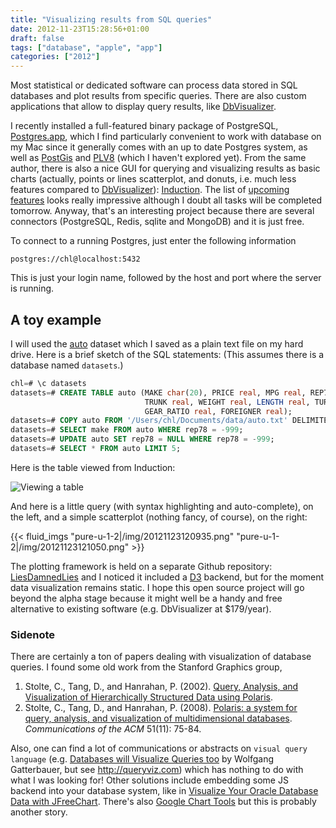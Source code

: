 ```yaml
---
title: "Visualizing results from SQL queries"
date: 2012-11-23T15:28:56+01:00
draft: false
tags: ["database", "apple", "app"]
categories: ["2012"]
---
```


Most statistical or dedicated software can process data stored in SQL databases and plot results from specific queries. There are also custom applications that allow to display query results, like [DbVisualizer](http://www.dbvis.com).

I recently installed a full-featured binary package of PostgreSQL, [Postgres.app](http://postgresapp.com), which I find particularly convenient to work with database on my Mac since it generally comes with an up to date Postgres system, as well as [PostGis](http://postgis.refractions.net) and [PLV8](http://code.google.com/p/plv8js/wiki/PLV8) (which I haven't explored yet). From the same author, there is also a nice GUI for querying and visualizing results as basic charts (actually, points or lines scatterplot, and donuts, i.e. much less features compared to [DbVisualizer](http://www.dbvis.com)): [Induction](http://inductionapp.com). The list of [upcoming features](https://github.com/Induction/Induction/blob/master/README.md#roadmap) looks really impressive although I doubt all tasks will be completed tomorrow. Anyway, that's an interesting project because there are several connectors (PostgreSQL, Redis, sqlite and MongoDB) and it is just free.

To connect to a running Postgres, just enter the following information

```
postgres://chl@localhost:5432
```

This is just your login name, followed by the host and port where the server is running.

## A toy example

I will used the [auto](/pub/auto.txt) dataset which I saved as a plain text file on my hard drive. Here is a brief sketch of the SQL statements: (This assumes there is a database named `datasets`.)

```sql
chl=# \c datasets
datasets=# CREATE TABLE auto (MAKE char(20), PRICE real, MPG real, REP78 real, HEADROOM real, 
                              TRUNK real, WEIGHT real, LENGTH real, TURN real, DISPLACEMENT real, 
                              GEAR_RATIO real, FOREIGNER real);
datasets=# COPY auto FROM '/Users/chl/Documents/data/auto.txt' DELIMITERS ',' CSV HEADER;
datasets=# SELECT make FROM auto WHERE rep78 = -999;
datasets=# UPDATE auto SET rep78 = NULL WHERE rep78 = -999;
datasets=# SELECT * FROM auto LIMIT 5;
```

Here is the table viewed from Induction:

![Viewing a table](/img/20121123120510.png)

And here is a little query (with syntax highlighting and auto-complete), on the left, and a simple scatterplot (nothing fancy, of course), on the right:

{{< fluid_imgs
  "pure-u-1-2|/img/20121123120935.png"
  "pure-u-1-2|/img/20121123121050.png" >}}

The plotting framework is held on a separate Github repository: [LiesDamnedLies](https://github.com/Induction/LiesDamnedLies) and I noticed it included a [D3](http://d3js.org) backend, but for the moment data visualization remains static. I hope this open source project will go beyond the alpha stage because it might well be a handy and free alternative to existing software (e.g. DbVisualizer at $179/year).


### Sidenote

There are certainly a ton of papers dealing with visualization of database queries. I found some old work from the Stanford Graphics group,

1. Stolte, C., Tang, D., and Hanrahan, P. (2002). [Query, Analysis, and Visualization of Hierarchically Structured Data using Polaris](http://graphics.stanford.edu/papers/polaris_olap/).
2. Stolte, C., Tang, D., and Hanrahan, P. (2008). [Polaris: a system for query, analysis, and visualization of multidimensional databases](http://graphics.stanford.edu/papers/polaris/). *Communications of the ACM* 51(11): 75-84.

Also, one can find a lot of communications or abstracts on `visual query language` (e.g. [Databases will Visualize Queries too](http://www.vldb.org/pvldb/vol4/p1498-gatterbauer.pdf) by Wolfgang Gatterbauer, but see <http://queryviz.com>) which has nothing to do with what I was looking for! Other solutions include embedding some JS backend into your database system, like in [Visualize Your Oracle Database Data with JFreeChart](http://www.oracle.com/technetwork/articles/marx-jchart-085298.html). There's also [Google Chart Tools](https://developers.google.com/chart/interactive/docs/queries) but this is probably another story. 
